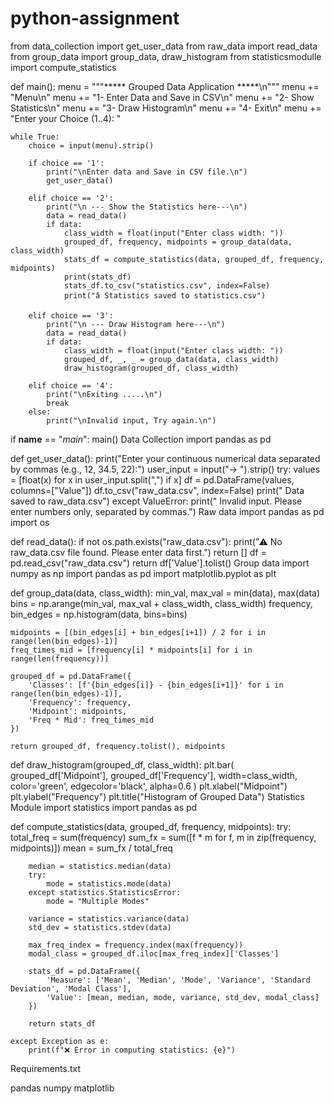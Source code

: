 # python-assignment
from data_collection import get_user_data
from raw_data import read_data
from group_data import group_data, draw_histogram
from statisticsmodulle import compute_statistics

def main():
    menu = """***** Grouped Data Application *****\n"""
    menu += "Menu\n"
    menu += "1- Enter Data and Save in CSV\n"
    menu += "2- Show Statistics\n"
    menu += "3- Draw Histogram\n"
    menu += "4- Exit\n"
    menu += "Enter your Choice (1..4): "

    while True:
        choice = input(menu).strip()
        
        if choice == '1':
            print("\nEnter data and Save in CSV file.\n")
            get_user_data()
        
        elif choice == '2':
            print("\n --- Show the Statistics here---\n")
            data = read_data()
            if data:
                class_width = float(input("Enter class width: "))
                grouped_df, frequency, midpoints = group_data(data, class_width)
                stats_df = compute_statistics(data, grouped_df, frequency, midpoints)
                print(stats_df)
                stats_df.to_csv("statistics.csv", index=False)
                print("â Statistics saved to statistics.csv")
        
        elif choice == '3':
            print("\n --- Draw Histogram here---\n")  
            data = read_data()
            if data:
                class_width = float(input("Enter class width: "))
                grouped_df, _, _ = group_data(data, class_width)
                draw_histogram(grouped_df, class_width)
        
        elif choice == '4':
            print("\nExiting .....\n")
            break
        else:
            print("\nInvalid input, Try again.\n")

if __name__ == "_main_":
    main()
    Data Collection
    import pandas as pd

def get_user_data():
    print("Enter your continuous numerical data separated by commas (e.g., 12, 34.5, 22):")
    user_input = input("→ ").strip()
    try:
        values = [float(x) for x in user_input.split(",") if x]
        df = pd.DataFrame(values, columns=["Value"])
        df.to_csv("raw_data.csv", index=False)
        print(" Data saved to raw_data.csv")
    except ValueError:
        print(" Invalid input. Please enter numbers only, separated by commas.")
        Raw data
        import pandas as pd
import os

def read_data():
    if not os.path.exists("raw_data.csv"):
        print("⚠ No raw_data.csv file found. Please enter data first.")
        return []
    df = pd.read_csv("raw_data.csv")
    return df['Value'].tolist()
    Group data
    import numpy as np
import pandas as pd
import matplotlib.pyplot as plt

def group_data(data, class_width):
    min_val, max_val = min(data), max(data)
    bins = np.arange(min_val, max_val + class_width, class_width)
    frequency, bin_edges = np.histogram(data, bins=bins)
    
    midpoints = [(bin_edges[i] + bin_edges[i+1]) / 2 for i in range(len(bin_edges)-1)]
    freq_times_mid = [frequency[i] * midpoints[i] for i in range(len(frequency))]
    
    grouped_df = pd.DataFrame({
        'Classes': [f'{bin_edges[i]} - {bin_edges[i+1]}' for i in range(len(bin_edges)-1)],
        'Frequency': frequency,
        'Midpoint': midpoints,
        'Freq * Mid': freq_times_mid
    })
    
    return grouped_df, frequency.tolist(), midpoints

def draw_histogram(grouped_df, class_width):
    plt.bar(
        grouped_df['Midpoint'], 
        grouped_df['Frequency'], 
        width=class_width,
        color='green',
        edgecolor='black',
        alpha=0.6
    )
    plt.xlabel("Midpoint")
    plt.ylabel("Frequency")
    plt.title("Histogram of Grouped Data")
Statistics Module
import statistics
import pandas as pd

def compute_statistics(data, grouped_df, frequency, midpoints):
    try:
        total_freq = sum(frequency)
        sum_fx = sum([f * m for f, m in zip(frequency, midpoints)])
        mean = sum_fx / total_freq

        median = statistics.median(data)
        try:
            mode = statistics.mode(data)
        except statistics.StatisticsError:
            mode = "Multiple Modes"

        variance = statistics.variance(data)
        std_dev = statistics.stdev(data)

        max_freq_index = frequency.index(max(frequency))
        modal_class = grouped_df.iloc[max_freq_index]['Classes']

        stats_df = pd.DataFrame({
            'Measure': ['Mean', 'Median', 'Mode', 'Variance', 'Standard Deviation', 'Modal Class'],
            'Value': [mean, median, mode, variance, std_dev, modal_class]
        })

        return stats_df

    except Exception as e:
        print(f"❌ Error in computing statistics: {e}")
        
   Requirements.txt
       
pandas
numpy
matplotlib
        
